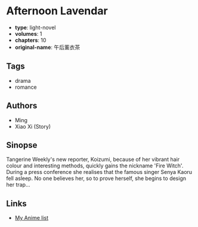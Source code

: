 # Afternoon Lavendar

-   **type**: light-novel
-   **volumes**: 1
-   **chapters**: 10
-   **original-name**: 午后薰衣茶

## Tags

-   drama
-   romance

## Authors

-   Ming
-   Xiao Xi (Story)

## Sinopse

Tangerine Weekly's new reporter, Koizumi, because of her vibrant hair colour and interesting methods, quickly gains the nickname 'Fire Witch'. During a press conference she realises that the famous singer Senya Kaoru fell asleep. No one believes her, so to prove herself, she begins to design her trap...

## Links

-   [My Anime list](https://myanimelist.net/manga/69059/Afternoon_Lavendar)
